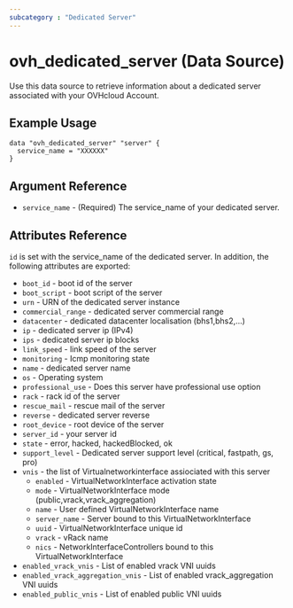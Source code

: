 ```yaml
---
subcategory : "Dedicated Server"
---
```


# ovh_dedicated_server (Data Source)

Use this data source to retrieve information about a dedicated server associated with your OVHcloud Account.

## Example Usage

```hcl
data "ovh_dedicated_server" "server" {
  service_name = "XXXXXX"
}
```

## Argument Reference

* `service_name` - (Required) The service_name of your dedicated server.

## Attributes Reference

`id` is set with the service_name of the dedicated server.
In addition, the following attributes are exported:

* `boot_id` - boot id of the server
* `boot_script` - boot script of the server
* `urn` - URN of the dedicated server instance
* `commercial_range` - dedicated server commercial range
* `datacenter` - dedicated datacenter localisation (bhs1,bhs2,...)
* `ip` - dedicated server ip (IPv4)
* `ips` - dedicated server ip blocks
* `link_speed` - link speed of the server
* `monitoring` - Icmp monitoring state
* `name` - dedicated server name
* `os` - Operating system
* `professional_use` - Does this server have professional use option
* `rack` - rack id of the server
* `rescue_mail` - rescue mail of the server
* `reverse` - dedicated server reverse
* `root_device` - root device of the server
* `server_id` - your server id
* `state` - error, hacked, hackedBlocked, ok
* `support_level` - Dedicated server support level (critical, fastpath, gs, pro)
* `vnis` - the list of Virtualnetworkinterface assiociated with this server
  * `enabled` - VirtualNetworkInterface activation state
  * `mode` - VirtualNetworkInterface mode (public,vrack,vrack_aggregation)
  * `name` - User defined VirtualNetworkInterface name
  * `server_name` - Server bound to this VirtualNetworkInterface
  * `uuid` - VirtualNetworkInterface unique id
  * `vrack` - vRack name
  * `nics` - NetworkInterfaceControllers bound to this VirtualNetworkInterface
* `enabled_vrack_vnis` - List of enabled vrack VNI uuids
* `enabled_vrack_aggregation_vnis` - List of enabled vrack_aggregation VNI uuids
* `enabled_public_vnis` - List of enabled public VNI uuids
